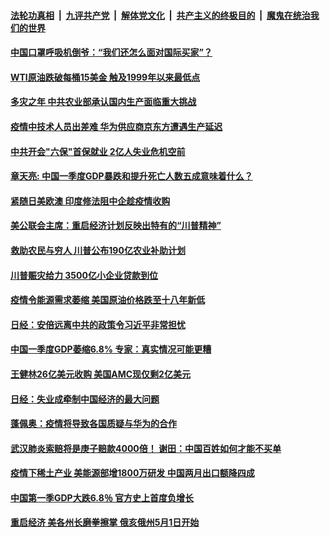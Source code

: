 

####  [法轮功真相](../../../../basic/blob/master/README.md?t=04201831) &nbsp;|&nbsp; [九评共产党](../../../../9ping.md/blob/master/README.md?t=04201831) &nbsp;|&nbsp; [解体党文化](../../../../jtdwh.md/blob/master/README.md?t=04201831)  &nbsp;|&nbsp; [共产主义的终极目的](../../../../gczydzjmd.md/blob/master/README.md?t=04201831) &nbsp;|&nbsp; [魔鬼在统治我们的世界](../../../../mgztzwmdsj.md/blob/master/README.md?t=04201831) 

#### [中国口罩呼吸机倒爷：“我们还怎么面对国际买家”？](../pages/soh7/369157.md?t=04201831) 
#### [WTI原油跌破每桶15美金 触及1999年以来最低点](../pages/soh7/369151.md?t=04201831) 
#### [多灾之年 中共农业部承认国内生产面临重大挑战](../pages/soh7/369142.md?t=04201831) 
#### [疫情中技术人员出差难 华为供应商京东方遭遇生产延迟](../pages/soh7/369118.md?t=04201831) 
#### [中共开会"六保"首保就业 2亿人失业危机空前](../pages/soh7/368854.md?t=04201831) 
#### [章天亮: 中国一季度GDP暴跌和提升死亡人数五成意味着什么？](../pages/soh7/368965.md?t=04201831) 
#### [紧随日美欧澳 印度修法阻中企趁疫情收购 ](../pages/soh7/368788.md?t=04201831) 
#### [美公联会主席：重启经济计划反映出特有的“川普精神”](../pages/soh7/368692.md?t=04201831) 
#### [救助农民与穷人 川普公布190亿农业补助计划  ](../pages/soh7/368488.md?t=04201831) 
#### [川普赈灾给力 3500亿小企业贷款到位 ](../pages/soh7/368461.md?t=04201831) 
#### [疫情令能源需求萎缩 美国原油价格跌至十八年新低](../pages/soh7/368476.md?t=04201831) 
#### [日经：安倍远离中共的政策令习近平非常担忧](../pages/soh7/368347.md?t=04201831) 
#### [中国一季度GDP萎缩6.8% 专家：真实情况可能更糟](../pages/soh7/368332.md?t=04201831) 
#### [王健林26亿美元收购 美国AMC现仅剩2亿美元](../pages/soh7/368344.md?t=04201831) 
#### [日经：失业成牵制中国经济的最大问题](../pages/soh7/368338.md?t=04201831) 
#### [蓬佩奥：疫情将导致各国质疑与华为的合作](../pages/soh7/368260.md?t=04201831) 
#### [武汉肺炎索赔将是庚子赔款4000倍！ 谢田：中国百姓如何才能不买单](../pages/soh7/368158.md?t=04201831) 
#### [疫情下稀土产业  美能源部增1800万研发 中国两月出口额降四成](../pages/soh7/367957.md?t=04201831) 
#### [中国第一季GDP大跌6.8％ 官方史上首度负增长](../pages/soh7/368065.md?t=04201831) 
#### [重启经济 美各州长磨拳擦掌 俄亥俄州5月1日开始](../pages/soh7/368089.md?t=04201831) 
